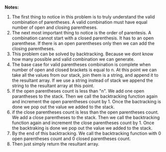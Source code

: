 **Notes:**

1. The first thing to notice in this problem is to truly understand the valid combination of parentheses. A valid combination must have equal number of open and closing parentheses.
2. The next most important thing to notice is the order of parentesis. A combination cannot start with a closed parenthesis. It has to an open parenthese. If there is an open parentheses only then we can add the closing parentheses.
3. This problem can be solved by backtracking. Because we dont know how many possible and valid combination we can generate.
4. The base case for valid parentheses combination is complete when number of open and closed brackets is equal to n. At this point we can take all the values from our stack, join them is a string, and append it to the resultant array. If we use a string instead of stack we append the string to the resultant array at this point.
5. If the open parentheses count is less than "n". We add one open parantheses to the stack. Then we call the backtracking function again and increment the open parentheses count by 1. Once the bactracking is done we pop out the value we added to the stack.
6. if the close parentheses count is less than the open parentheses count. We add a close parentheses to the stack. Then we call the backtracking function again and increment the close parentheses count by 1. Once the backtraking is done we pop out the value we added to the stack.
7. By the end of this backtracking. We call the backtracking function with 0 open parentheses count and 0 closed parentheses count.
8. Then just simply return the resultant array.
